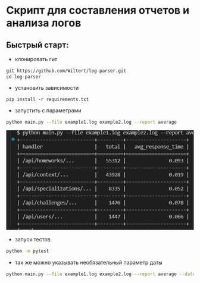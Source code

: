 # Скрипт для составления отчетов и анализа логов
 
## Быстрый старт:
- клонировать гит
```
git https://github.com/Wiltort/log-parser.git
cd log-parser
```
- установить зависимости
```
pip install -r requirements.txt
```
- запустить с параметрами
```bash
python main.py --file example1.log example2.log --report average
```
![alt text](image.png)
- запуск тестов
```bash
python -m pytest
```
- так же можно указывать необязательный параметр даты
```bash
python main.py --file example1.log example2.log --report average --date 2025-22-06
```